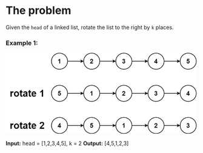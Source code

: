 # The problem

Given the `head` of a linked list, rotate the list to the right by `k` places.

### Example 1:

![img.png](img.png)

**Input:** head = [1,2,3,4,5], k = 2
**Output:** [4,5,1,2,3]
